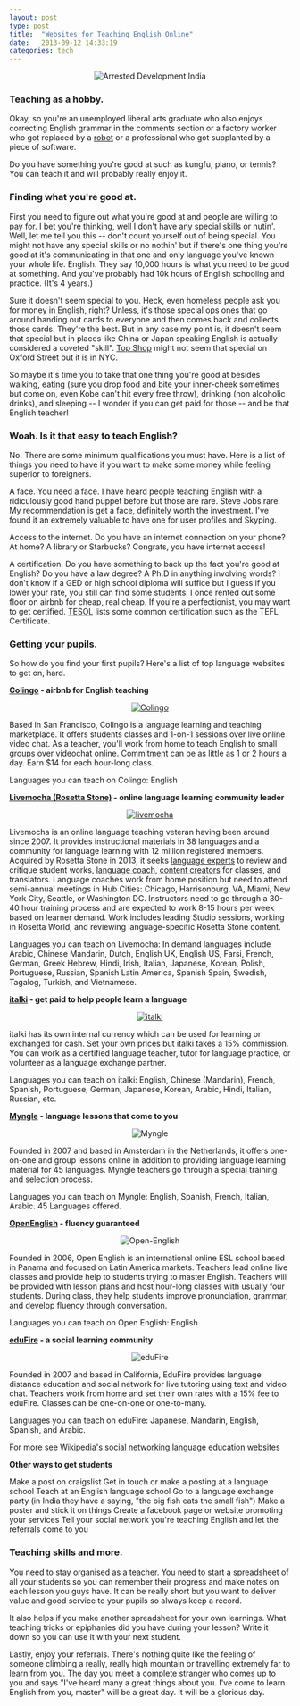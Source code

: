 ```yaml
---
layout: post
type: post
title:  "Websites for Teaching English Online"
date:   2013-09-12 14:33:19
categories: tech
---
```


<center><img src="{{site.url}}/assets/posts/Arrested-Development-India-1024x470.jpg" alt="Arrested Development India"></center>

<h3>Teaching as a hobby.</h3>

Okay, so you're an unemployed liberal arts graduate who also enjoys correcting English grammar in the comments section or a factory worker who got replaced by a <a href="http://www.youtube.com/watch?v=kRg_1j-iWFU" target="_blank">robot</a> or a professional who got supplanted by a piece of software. 

Do you have something you're good at such as kungfu, piano, or tennis? You can teach it and will probably really enjoy it.

<h3>Finding what you're good at.</h3>

First you need to figure out what you're good at and people are willing to pay for. I bet you're thinking, well I don't have any special skills or nutin'. Well, let me tell you this -- don't count yourself out of being special. You might not have any special skills or no nothin' but if there's one thing you're good at it's communicating in that one and only language you've known your whole life. English. They say 10,000 hours is what you need to be good at something. And you've probably had 10k hours of English schooling and practice. (It's 4 years.)

Sure it doesn't seem special to you. Heck, even homeless people ask you for money in English, right? Unless, it's those special ops ones that go around handing out cards to everyone and then comes back and collects those cards. They're the best. But in any case my point is, it doesn't seem that special but in places like China or Japan speaking English is actually considered a coveted "skill". <a href="http://www.topshop.com/" target="_blank">Top Shop</a> might not seem that special on Oxford Street but it is in NYC. 

So maybe it's time you to take that one thing you're good at besides walking, eating (sure you drop food and bite your inner-cheek sometimes but come on, even Kobe can't hit every free throw), drinking (non alcoholic drinks), and sleeping -- I wonder if you can get paid for those -- and be that English teacher!

<h3>Woah. Is it that easy to teach English?</h3>

No. There are some minimum qualifications you must have. Here is a list of things you need to have if you want to make some money while feeling superior to foreigners.

A face. You need a face. I have heard people teaching English with a ridiculously good hand puppet before but those are rare. Steve Jobs rare. My recommendation is get a face, definitely worth the investment. I've found it an extremely valuable to have one for user profiles and Skyping.

Access to the internet. Do you have an internet connection on your phone? At home? A library or Starbucks? Congrats, you have internet access!

A certification. Do you have something to back up the fact you're good at English? Do you have a law degree? A Ph.D in anything involving words? I don't know if a GED or high school diploma will suffice but I guess if you lower your rate, you still can find some students. I once rented out some floor on airbnb for cheap, real cheap. If you're a perfectionist, you may want to get certified. <a href="http://www.tesol.org/enhance-your-career/career-development/beginning-your-career/common-qualifications-for-english-language-teachers" target="_blank">TESOL</a> lists some common certification such as the TEFL Certificate.

<h3>Getting your pupils.</h3>

So how do you find your first pupils? Here's a list of top language websites to get on, hard.

<strong><a href="http://www.colingo.com/teach" target="_blank">Colingo</a> - airbnb for English teaching
</strong>

<a href="http://www.colingo.com/teach"><center><img src="{{site.url}}/assets/posts/Colingo-1024x720.jpg" alt="Colingo" ></center></a>

Based in San Francisco, Colingo is a language learning and teaching marketplace. It offers students classes and 1-on-1 sessions over live online video chat. As a teacher, you'll work from home to teach English to small groups over videochat online. Commitment can be as little as 1 or 2 hours a day. Earn $14 for each hour-long class.

Languages you can teach on Colingo: English

<strong><a href="http://livemocha.com/pages/teaching-on-livemocha/" target="_blank">Livemocha (Rosetta Stone)</a> - online language learning community leader</strong>

<a href="http://livemocha.com/pages/teaching-on-livemocha/"><center><img src="{{site.url}}/assets/posts/livemocha-1024x715.jpg" alt="livemocha" ></center></a>

Livemocha is an online language teaching veteran having been around since 2007. It provides instructional materials in 38 languages and a community for language learning with 12 million registered members. Acquired by Rosetta Stone in 2013, it seeks <a href="http://livemocha.com/pages/expert-exercise-reviews/" target="_blank">language experts</a> to review and critique student works, <a href="http://jobs.rosettastone.com/content/online-language-coaches-197.aspx" target="_blank">language coach</a>, <a href="http://livemocha.com/pages/creating-content/" target="_blank">content creators</a> for classes, and translators. Language coaches work from home position but need to attend semi-annual meetings in Hub Cities: Chicago, Harrisonburg, VA, Miami, New York City, Seattle, or Washington DC. Instructors need to go through a 30-40 hour training process and are expected to work 8-15 hours per week based on learner demand. Work includes leading Studio sessions, working in Rosetta World, and reviewing language-specific Rosetta Stone content. 

Languages you can teach on Livemocha: In demand languages include Arabic, Chinese Mandarin, Dutch, English UK, English US, Farsi, French, German, Greek Hebrew, Hindi, Irish, Italian, Japanese, Korean, Polish, Portuguese, Russian, Spanish Latin America, Spanish Spain, Swedish, Tagalog, Turkish, and Vietnamese. 

<strong><a href="http://www.italki.com/teacher/apply" target="_blank">italki</a> - get paid to help people learn a language</strong>

<a href="http://www.italki.com/teacher/apply"><center><img src="{{site.url}}/assets/posts/italki.jpg" alt="italki" ></center></a>

italki has its own internal currency which can be used for learning or exchanged for cash. Set your own prices but italki takes a 15% commission. You can work as a certified language teacher, tutor for language practice, or volunteer as a language exchange partner. 

Languages you can teach on italki: English, Chinese (Mandarin), French, Spanish, Portuguese, German, Japanese, Korean, Arabic, Hindi, Italian, Russian, etc. 

<strong><a href="http://www.myngle.com/user/register/teacher" target="_blank">Myngle</a> - language lessons that come to you</strong>

<center><img src="{{site.url}}/assets/posts/Myngle.jpg" alt="Myngle" ></center>

Founded in 2007 and based in Amsterdam in the Netherlands, it offers one-on-one and group lessons online in addition to providing language learning material for 45 languages. Myngle teachers go through a special training and selection process.

Languages you can teach on Myngle: English, Spanish, French, Italian, Arabic.  45 Languages offered.

<strong><a href="http://www.openenglish.com/profesor-nativo-de-idioma-ingles.do" target="_blank">OpenEnglish</a> - fluency guaranteed</strong>

<center><img src="{{site.url}}/assets/posts/Open-English.jpg" alt="Open-English"></center>

Founded in 2006, Open English is an international online ESL school based in Panama and focused on Latin America markets. Teachers lead online live classes and provide help to students trying to master English. Teachers will be provided with lesson plans and host hour-long classes with usually four students. During class, they help students improve pronunciation, grammar, and develop fluency through conversation.

Languages you can teach on Open English: English


<strong><a href="http://edufire.com/why_teach" target="_blank">eduFire</a> - a social learning community</strong>

<center><img src="{{site.url}}/assets/posts/eduFire.jpg" alt="eduFire"></center>

Founded in 2007 and based in California, EduFire provides language distance education and social network for live tutoring using text and video chat. Teachers work from home and set their own rates with a 15% fee to eduFire. Classes can be one-on-one or one-to-many.

Languages you can teach on eduFire: Japanese, Mandarin, English, Spanish, and Arabic.

For more see <a href="http://en.wikipedia.org/wiki/Category:Social_networking_language_education_websites" target="_blank">Wikipedia's social networking language education websites</a> 

<strong>Other ways to get students</strong>

Make a post on craigslist
Get in touch or make a posting at a language school
Teach at an English language school
Go to a language exchange party (in India they have a saying, "the big fish eats the small fish")
Make a poster and stick it on things
Create a facebook page or website promoting your services
Tell your social network you're teaching English and let the referrals come to you

<h3>Teaching skills and more.</h3>

You need to stay organised as a teacher. You need to start a spreadsheet of all your students so you can remember their progress and make notes on each lesson you guys have. It can be really short but you want to deliver value and good service to your pupils so always keep a record. 

It also helps if you make another spreadsheet for your own learnings. What teaching tricks or epiphanies did you have during your lesson? Write it down so you can use it with your next student. 

Lastly, enjoy your referrals. There's nothing quite like the feeling of someone climbing a really, really high mountain or travelling extremely far to learn from you. The day you meet a complete stranger who comes up to you and says "I've heard many a great things about you. I've come to learn English from you, master" will be a great day. It will be a glorious day.